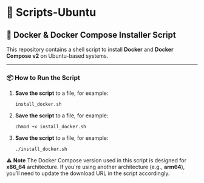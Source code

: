 # 🐧 Scripts-Ubuntu

## 🚀 Docker & Docker Compose Installer Script

This repository contains a shell script to install **Docker** and **Docker Compose v2** on Ubuntu-based systems.

---

### 📦 How to Run the Script

1. **Save the script** to a file, for example:

   ```install_docker.sh```

2. **Save the script** to a file, for example:

   ```chmod +x install_docker.sh```

3. **Save the script** to a file, for example:

   ```./install_docker.sh```

⚠️ **Note**
The Docker Compose version used in this script is designed for **x86_64** architecture.
If you're using another architecture (e.g., **arm64**), you’ll need to update the download URL in the script accordingly.
